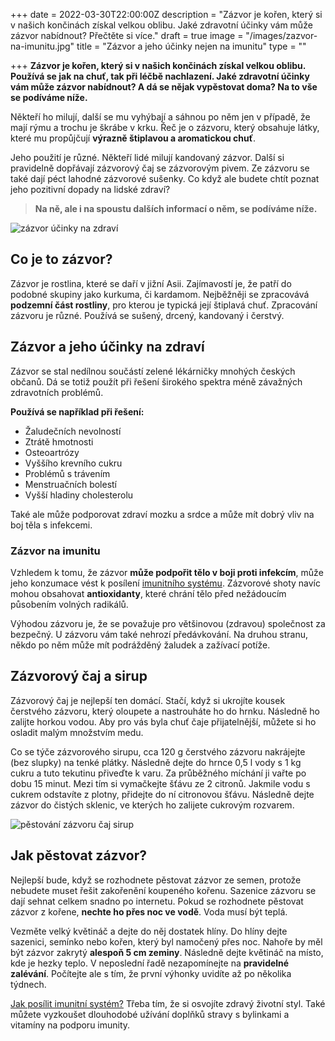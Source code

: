+++
date = 2022-03-30T22:00:00Z
description = "Zázvor je kořen, který si v našich končinách získal velkou oblibu. Jaké zdravotní účinky vám může zázvor nabídnout? Přečtěte si více."
draft = true
image = "/images/zazvor-na-imunitu.jpg"
title = "Zázvor a jeho účinky nejen na imunitu"
type = ""

+++
**Zázvor je kořen, který si v našich končinách získal velkou oblibu. Používá se jak na chuť, tak při léčbě nachlazení. Jaké zdravotní účinky vám může zázvor nabídnout? A dá se nějak vypěstovat doma? Na to vše se podíváme níže.**

Někteří ho milují, další se mu vyhýbají a sáhnou po něm jen v případě, že mají rýmu a trochu je škrábe v krku. Řeč je o zázvoru, který obsahuje látky, které mu propůjčují **výrazně štiplavou a aromatickou chuť**.

Jeho použití je různé. Někteří lidé milují kandovaný zázvor. Další si pravidelně dopřávají zázvorový čaj se zázvorovým pivem. Ze zázvoru se také dají péct lahodné zázvorové sušenky. Co když ale budete chtít poznat jeho pozitivní dopady na lidské zdraví?

> **Na ně, ale i na spoustu dalších informací o něm, se podíváme níže.**

![zázvor účinky na zdraví](/images/zazvor-ucinky-na-zdravi.jpg)

## Co je to zázvor?

Zázvor je rostlina, které se daří v jižní Asii. Zajímavostí je, že patří do podobné skupiny jako kurkuma, či kardamom. Nejběžněji se zpracovává **podzemní část rostliny**, pro kterou je typická její štiplavá chuť. Zpracování zázvoru je různé. Používá se sušený, drcený, kandovaný i čerstvý.

## Zázvor a jeho účinky na zdraví

Zázvor se stal nedílnou součástí zelené lékárničky mnohých českých občanů. Dá se totiž použít při řešení širokého spektra méně závažných zdravotních problémů.

**Používá se například při řešení:**

* Žaludečních nevolností
* Ztrátě hmotnosti
* Osteoartrózy
* Vyššího krevního cukru
* Problémů s trávením
* Menstruačních bolestí
* Vyšší hladiny cholesterolu

Také ale může podporovat zdraví mozku a srdce a může mít dobrý vliv na boj těla s infekcemi.

### Zázvor na imunitu

Vzhledem k tomu, že zázvor **může podpořit tělo v boji proti infekcím**, může jeho konzumace vést k posílení [imunitního systému](https://www.oslabenaimunita.cz/imunitni-system-vite-jak-funguje/). Zázvorové shoty navíc mohou obsahovat **antioxidanty**, které chrání tělo před nežádoucím působením volných radikálů.

Výhodou zázvoru je, že se považuje pro většinovou (zdravou) společnost za bezpečný. U zázvoru vám také nehrozí předávkování. Na druhou stranu, někdo po něm může mít podrážděný žaludek a zažívací potíže.

## Zázvorový čaj a sirup

Zázvorový čaj je nejlepší ten domácí. Stačí, když si ukrojíte kousek čerstvého zázvoru, který oloupete a nastrouháte ho do hrnku. Následně ho zalijte horkou vodou. Aby pro vás byla chuť čaje přijatelnější, můžete si ho osladit malým množstvím medu.

Co se týče zázvorového sirupu, cca 120 g čerstvého zázvoru nakrájejte (bez slupky) na tenké plátky. Následně dejte do hrnce 0,5 l vody s 1 kg cukru a tuto tekutinu přiveďte k varu. Za průběžného míchání ji vařte po dobu 15 minut. Mezi tím si vymačkejte šťávu ze 2 citronů. Jakmile vodu s cukrem odstavíte z plotny, přidejte do ní citronovou šťávu. Následně dejte zázvor do čistých sklenic, ve kterých ho zalijete cukrovým rozvarem.

![pěstování zázvoru čaj sirup](/images/pestovani-zazvoru-caj-sirup.jpg)

## Jak pěstovat zázvor?

Nejlepší bude, když se rozhodnete pěstovat zázvor ze semen, protože nebudete muset řešit zakořenění koupeného kořenu. Sazenice zázvoru se dají sehnat celkem snadno po internetu. Pokud se rozhodnete pěstovat zázvor z kořene, **nechte ho přes noc ve vodě**. Voda musí být teplá.

Vezměte velký květináč a dejte do něj dostatek hlíny. Do hlíny dejte sazenici, semínko nebo kořen, který byl namočený přes noc. Nahoře by měl být zázvor zakrytý **alespoň 5 cm zeminy**. Následně dejte květináč na místo, kde je hezky teplo. V neposlední řadě nezapomínejte na **pravidelné zalévání**. Počítejte ale s tím, že první výhonky uvidíte až po několika týdnech.

[Jak posílit imunitní systém?](https://www.oslabenaimunita.cz/5-ucinnych-tipu-na-posileni-imunity/) Třeba tím, že si osvojíte zdravý životní styl. Také můžete vyzkoušet dlouhodobé užívání doplňků stravy s bylinkami a vitamíny na podporu imunity.